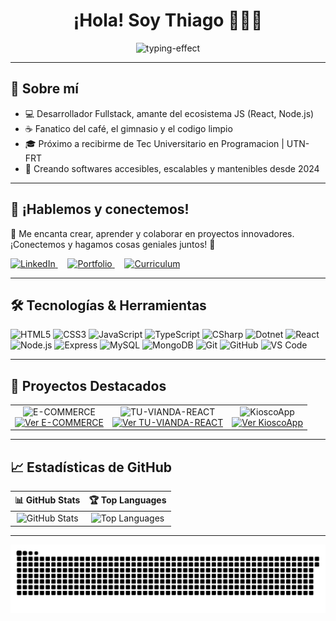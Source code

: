 <h1 align="center">¡Hola! Soy Thiago 👨🏻‍💻</h1>

<p align="center">
   <img
  src="https://readme-typing-svg.herokuapp.com?font=Fira+Code&weight=600&color=F7DF1E&size=25&center=true&vCenter=true&width=700&height=100&lines=SI+PUEDES+IMAGINARLO,+PUEDES+PROGRAMARLO"
  alt="typing-effect" />

</p>

---

## 🚀 Sobre mí

- 💻 Desarrollador Fullstack, amante del ecosistema JS (React, Node.js)  
- ☕ Fanatico del café, el gimnasio y el codigo limpio 
- 🎓 Próximo a recibirme de Tec Universitario en Programacion | UTN-FRT  
- 🎯 Creando softwares accesibles, escalables y mantenibles desde 2024

---

## 🔗 ¡Hablemos y conectemos!

<p align="left">
  💬 Me encanta crear, aprender y colaborar en proyectos innovadores.  
  ¡Conectemos y hagamos cosas geniales juntos! 🚀
</p>

<p align="left">
  <!-- LinkedIn -->
  <a href="https://www.linkedin.com/in/tito-dev" target="_blank">
    <img src="https://img.icons8.com/color/80/000000/linkedin.png" alt="LinkedIn" title="Conectemos en LinkedIn" />
  </a>
  &nbsp;&nbsp;&nbsp;
  <!-- Portfolio -->
  <a href="https://titooo.dev.ar/" target="_blank">
    <img src="https://img.icons8.com/fluency/80/domain.png" alt="Portfolio" title="Mira mis proyectos" />
  </a>
  &nbsp;&nbsp;&nbsp;
  <!-- CV -->
  <a href="https://drive.google.com/file/d/17JXQ95GP65YdDmuZwLujwvU4AzeYHGE_/view?usp=sharing" target="_blank">
    <img src="https://img.icons8.com/color/80/000000/resume.png" alt="Curriculum" title="Descarga mi CV" />
  </a>
</p>


---

## 🛠️ Tecnologías & Herramientas

<p align="left">
  <img src="https://skillicons.dev/icons?i=html&theme=light&size=50" height="50" alt="HTML5" />
  <img src="https://skillicons.dev/icons?i=css&theme=light&size=50" height="50" alt="CSS3" />
  <img src="https://skillicons.dev/icons?i=js&theme=light&size=50" height="50" alt="JavaScript" />
  <img src="https://skillicons.dev/icons?i=ts&theme=light&size=50" height="50" alt="TypeScript" />
  <img src="https://skillicons.dev/icons?i=cs&theme=light&size=50" height="50" alt="CSharp" />
  <img src="https://skillicons.dev/icons?i=dotnet&theme=light&size=50" height="50" alt="Dotnet" />
  <img src="https://skillicons.dev/icons?i=react&theme=light&size=50" height="50" alt="React" />
  <img src="https://skillicons.dev/icons?i=nodejs&theme=light&size=50" height="50" alt="Node.js" />
  <img src="https://skillicons.dev/icons?i=express&theme=light&size=50" height="50" alt="Express" />
  <img src="https://skillicons.dev/icons?i=mysql&theme=light&size=50" height="50" alt="MySQL" />
  <img src="https://skillicons.dev/icons?i=mongodb&theme=light&size=50" height="50" alt="MongoDB" />
  <img src="https://skillicons.dev/icons?i=git&theme=light&size=50" height="50" alt="Git" />
  <img src="https://skillicons.dev/icons?i=github&theme=light&size=50" height="50" alt="GitHub" />
  <img src="https://skillicons.dev/icons?i=vscode&theme=light&size=50" height="50" alt="VS Code" />
</p>

---

## 📂 Proyectos Destacados

<div align="center">
  <table>
    <tr>
      <td align="center">
        <img src="https://github.com/user-attachments/assets/f11fd988-42e6-4466-9fb6-49e866be3ab7" alt="E-COMMERCE" height="150" />
        <br />
        <a href="https://github.com/T1T0Dev/E-COMMERCE" target="_blank">
          <img
            src="https://img.shields.io/badge/Ver%20Repositorio-181717?style=for-the-badge&logo=github&logoColor=white"
            alt="Ver E-COMMERCE" />
        </a>
      </td>
      <td align="center">
        <img src="https://github.com/user-attachments/assets/85351b4f-c7b9-4edb-8b31-b20dfe1d79a6" alt="TU-VIANDA-REACT" height="150" />
        <br />
        <a href="https://github.com/T1T0Dev/TU-VIANDA-REACT" target="_blank">
          <img
            src="https://img.shields.io/badge/Ver%20Repositorio-181717?style=for-the-badge&logo=github&logoColor=white"
            alt="Ver TU-VIANDA-REACT" />
        </a>
      </td>
      <td align="center">
        <img src="https://github.com/user-attachments/assets/8c0f9f45-7892-4858-81ce-1d64aa49f329" alt="KioscoApp" height="150" />
        <br />
        <a href="https://github.com/T1T0Dev/KioscoApp" target="_blank">
          <img
            src="https://img.shields.io/badge/Ver%20Repositorio-181717?style=for-the-badge&logo=github&logoColor=white"
            alt="Ver KioscoApp" />
        </a>
      </td>
    </tr>
  </table>
</div>



---

## 📈 Estadísticas de GitHub

| 📊 GitHub Stats | 🏆 Top Languages |
|:---------------:|:----------------:|
| ![GitHub Stats](https://github-readme-stats.vercel.app/api?username=T1T0Dev&show_icons=true&theme=radical) | ![Top Languages](https://github-readme-stats.vercel.app/api/top-langs/?username=T1T0Dev&layout=compact&theme=radical) |


---

<p align="center">
  <img src="https://raw.githubusercontent.com/Ismaeldevs/Ismaeldevs/output/github-snake-dark.svg" alt="snake" />
</p>

